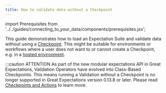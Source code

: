 ```yaml
---
title: How to validate data without a Checkpoint
---
```

import Prerequisites from '../../guides/connecting_to_your_data/components/prerequisites.jsx';

This guide demonstrates how to load an Expectation Suite and validate data without using a [Checkpoint](./checkpoints/how-to-create-a-new-checkpoint). This might be suitable for environments or workflows where a user does not want to or cannot create a Checkpoint, e.g. in a [hosted environment](../../deployment_patterns/how-to-instantiate-a-data-context-hosted-environments).

:::caution ATTENTION
As part of the new modular expectations API in Great Expectations, Validation Operators have evolved into Class-Based Checkpoints. This means running a Validation without a Checkpoint is no longer supported in Great Expectations version 0.13.8 or later. Please read [Checkpoints and Actions](../../reference/checkpoints-and-actions) to learn more.